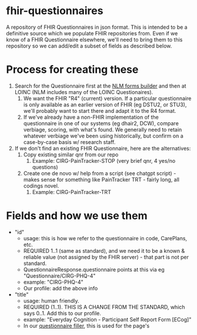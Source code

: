 # fhir-questionnaires
A repository of FHIR Questionnaires in json format. This is intended to be a definitive source which we populate FHIR repositories from. Even if we know of a FHIR Questionnaire elsewhere, we'll need to bring them to this repository so we can add/edit a subset of fields as described below.

# Process for creating these
1. Search for the Questionnaire first at the [NLM forms builder](https://lhcformbuilder.nlm.nih.gov/) and then at LOINC (NLM includes many of the LOINC Questionaires).
   1. We want the FHIR "R4" (current) version. If a particular questionnaire is only available as an earlier version of FHIR (eg DSTU2, or STU3), we'll probably want to start there and adapt it to the R4 format.
   1. If we've already have a non-FHIR implementation of the questionnaire in one of our systems (eg dhair2, DCW), compare verbiage, scoring, with what's found. We generally need to retain whatever verbiage we've been using historically, but confirm on a case-by-case basis w/ research staff.
1. If we don't find an existing FHIR Questionnaire, here are the alternatives:
   1. Copy existing similar qnr from our repo
      1. Example: CIRG-PainTracker-STOP (very brief qnr, 4 yes/no questions)
   1. Create one de novo w/ help from a script (see chatgpt script) - makes sense for something like PainTracker TRT - fairly long, all codings novel.
      1. Example: CIRG-PainTracker-TRT

# Fields and how we use them
- "id"
   - usage: this is how we refer to the questionnaire in code, CarePlans, etc.
   - REQUIRED 1..1 (same as standard), and we need it to be a known & reliable value (not assigned by the FHIR server) - that part is not per standard.
   - QuestionnaireResponse.questionnaire points at this via eg "Questionnaire/CIRG-PHQ-4"
   - example: "CIRG-PHQ-4"
   - Our profile: add the above info
- "title"
   - usage: human friendly.
   - REQUIRED (1..1). THIS IS A CHANGE FROM THE STANDARD, which says 0..1. Add this to our profile.
   - example: "Everyday Cognition - Participant Self Report Form [ECog]"
   - In our [questionnaire filler](https://github.com/uwcirg/asbi-screening-app), this is used for the page's <head><title>.
- "description"
   = REQUIRED (1..1). This is in contrast to spec (0..1).
   - Per spec: "Natural language description of the questionnaire"; [Markdown w/out HTML](https://build.fhir.org/datatypes.html#markdown).
   - 2023-10-12 Moving forward we'll use this for descriptive text to displayed to non-lay users (eg in the summary report).
     - We'll use Markdown w/out HTML, and we expect that the front-end may convert that to html (and indeed we'll include e.g. links to references here).
     - This may include `<-- HTML style comments -->` for internal notes that we don't want rendered (hopefully a lib like showdown.js will interpret those as HTML comments, so they won't be displayed...).
   - Contrast this with item[0]._text.extension (see below).
- "code"
   - usage: uniquely identify the questionnaire according to some system, eg at LOINC. Not our canonical reference (see "id"). See https://github.com/uwcirg/fhir-questionnaires/pull/2/files#r974579864
- "name"
   - Standard says 0..1; computer friendly.
   - This is used (along with `id`) by our Questionnaire Filler to determine what questionnaire(s) to query for; implemented [here](https://github.com/uwcirg/asbi-screening-app/blob/9b4d6daa9b31bc799af1c69de612f8b495fd3e44/src/util/screening-selector.js#L211). 
- "status"
   - REQUIRED (1..1), same as standard.
   - Default for us: "active"
   - We don't read this for anything, and have populated it inconsistently.
- "item"[n]
  - item[n].text - used in the UI.
  - item[n].code.display - ignore, same as item.text but from external source. No need to remove, often too laborious.
  - item[n].linkId
     - REQUIRED.
     - QuestionnaireResponse refers to this.
     - Note that this is not used for computed mappings back *to* the non-FHIR source (eg dhair2); that source maps in this direction (eg dhair2's question.fhir_linkId)). 
     - If we identify a FHIR resource for the Questionnaire that's established in the community (usually loinc), then we'll use its values for these. Otherwise, use whatever is easy... a pattern like 'CIRG-[project eg "PainTracker"]-[our question ID], eg [this PainTracker body diagram question](https://github.com/uwcirg/fhir-questionnaires/blob/main/CIRG-PainTracker-Location-Body-Diagram.json#L17)' is good, but sometimes not easy (hard to scale).
  - item[n].type
     - example: "choice", "decimal", "string", "display"
     - REQUIRED.
     - Note: we ignore other directives eg item.extension.valueCodeableConcept.coding.code "drop-down".  
  - item[n].answerOption[n]
    - item.answerOption[n].valueCoding
      - code: QuestionnaireResponse refers to this
        - This is not used for computed mappings back *to* the non-FHIR source (eg dhair2); that source maps in this direction (eg dhair2's options.fhir_code).
        - If we identify a FHIR resource for the Questionnaire that's established in the community (usually loinc), then we'll use its values for these. Otherwise, use whatever is easy... a pattern like option.id from dhair2 eg [this PainTracker body diagram question](https://github.com/uwcirg/fhir-questionnaires/blob/main/CIRG-PainTracker-Location-Body-Diagram.json#L17)' is good, but sometimes not easy (hard to scale).
      - display: the text displayed for the option.
    - item.answerOption[n].extension
      - "url": "http://hl7.org/fhir/StructureDefinition/ordinalValue"
        - almost always valueDecimal; rarely valueString (example [here](https://github.com/uwcirg/asbi-screening-app/blob/master/src/fhir/1_Questionnaire-C-IDAS.json)).
      - "url": "http://hl7.org/fhir/StructureDefinition/questionnaire-optionPrefix" I see this is nearly always populated, but Amy do you use this at all? Seems redundant w/ ordinalValue (just above).
  - item[n]._text.extension where item[n].type = "display"
    - XTHML displayed...
      - ... during the questionnaire, usually instructions.
      - ... sometimes in the [summary report](https://github.com/uwcirg/patient-summary) "about" pop-up, but as of 2023-10-12 we are moving to `description` for that.
      - Not a question (does not have an answerOption[]).
      - Usually at item[0] (the screener gives it its own page in this case)
      - Sometimes later as instructions for a specific question item
      - Examples of both in [MINICOG in the questionnaire filler](https://github.com/uwcirg/asbi-screening-app/blob/master/src/fhir/1_Questionnaire-MINICOG.json).
    - "url": "http://hl7.org/fhir/StructureDefinition/rendering-xhtml"
    - "valueString": XTHML
    - Examples
      - CIRG-PC-PTSD-5.json
      - CIRG-PHQ-4.json
      - 1_Questionnaire-USAUDIT.json (screener app)
  - item[n]."extension"."valueCoding"
    - We sometimes use this to indicate that an item is a score [here](https://github.com/uwcirg/fhir-questionnaires/pull/2/files#diff-66fd6a93556a044e8ffa3a290dac3e49b37b29b60c0cdddfb2645fe5cea49ae2R582)
    - As of 2023-10-12 we don't have code that reads this.
  - item[n]."enableWhen"
    - This can be used by our Questionnaire Filler to determine whether to display a question. Implementation [here](https://github.com/asbi-cds-tools/questionnaire-to-survey/blob/63f117fd666830f4fdecec10ad4cea363abed413/fhirConversionTools.js#L346); example of usage [here](https://github.com/uwcirg/asbi-screening-app/blob/master/src/fhir/1_Questionnaire-USAUDIT.json#L77).

**We'll continue to curate this as need be**
